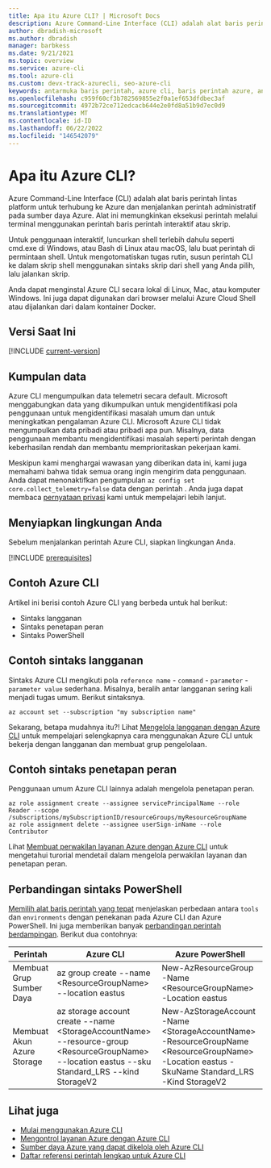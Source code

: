 ```yaml
---
title: Apa itu Azure CLI? | Microsoft Docs
description: Azure Command-Line Interface (CLI) adalah alat baris perintah yang dirancang untuk membuat dan mengelola sumber daya Azure yang tersedia di kontainer Windows, macOS, Linux, dan Docker.
author: dbradish-microsoft
ms.author: dbradish
manager: barbkess
ms.date: 9/21/2021
ms.topic: overview
ms.service: azure-cli
ms.tool: azure-cli
ms.custom: devx-track-azurecli, seo-azure-cli
keywords: antarmuka baris perintah, azure cli, baris perintah azure, antarmuka baris perintah azure, apa itu cli, contoh azure cli
ms.openlocfilehash: c959f60cf3b782569855e2f0a1ef653dfdbec3af
ms.sourcegitcommit: 4972b72ce712edcacb644e2e0fd8a51b9d7ec0d9
ms.translationtype: MT
ms.contentlocale: id-ID
ms.lasthandoff: 06/22/2022
ms.locfileid: "146542079"
---
```

# <a name="what-is-the-azure-cli"></a>Apa itu Azure CLI?

Azure Command-Line Interface (CLI) adalah alat baris perintah lintas platform untuk terhubung ke Azure dan menjalankan perintah administratif pada sumber daya Azure. Alat ini memungkinkan eksekusi perintah melalui terminal menggunakan perintah baris perintah interaktif atau skrip.

Untuk penggunaan interaktif, luncurkan shell terlebih dahulu seperti cmd.exe di Windows, atau Bash di Linux atau macOS, lalu buat perintah di permintaan shell. Untuk mengotomatiskan tugas rutin, susun perintah CLI ke dalam skrip shell menggunakan sintaks skrip dari shell yang Anda pilih, lalu jalankan skrip.

Anda dapat menginstal Azure CLI secara lokal di Linux, Mac, atau komputer Windows. Ini juga dapat digunakan dari browser melalui Azure Cloud Shell atau dijalankan dari dalam kontainer Docker.

## <a name="current-version"></a>Versi Saat Ini

[!INCLUDE [current-version](includes/current-version.md)]

## <a name="data-collection"></a>Kumpulan data

Azure CLI mengumpulkan data telemetri secara default. Microsoft menggabungkan data yang dikumpulkan untuk mengidentifikasi pola penggunaan untuk mengidentifikasi masalah umum dan untuk meningkatkan pengalaman Azure CLI. Microsoft Azure CLI tidak mengumpulkan data pribadi atau pribadi apa pun. Misalnya, data penggunaan membantu mengidentifikasi masalah seperti perintah dengan keberhasilan rendah dan membantu memprioritaskan pekerjaan kami.

Meskipun kami menghargai wawasan yang diberikan data ini, kami juga memahami bahwa tidak semua orang ingin mengirim data penggunaan. Anda dapat menonaktifkan pengumpulan `az config set core.collect_telemetry=false` data dengan perintah . Anda juga dapat membaca [pernyataan privasi](https://privacy.microsoft.com/privacystatement) kami untuk mempelajari lebih lanjut.

## <a name="prepare-your-environment"></a>Menyiapkan lingkungan Anda

Sebelum menjalankan perintah Azure CLI, siapkan lingkungan Anda.

[!INCLUDE [prerequisites](includes/azure-cli-prepare-your-environment-no-header.md)]

## <a name="azure-cli-examples"></a>Contoh Azure CLI
Artikel ini berisi contoh Azure CLI yang berbeda untuk hal berikut:
- Sintaks langganan
- Sintaks penetapan peran
- Sintaks PowerShell


## <a name="subscription-syntax-example"></a>Contoh sintaks langganan

Sintaks Azure CLI mengikuti pola `reference name` - `command` - `parameter` - `parameter value` sederhana.  Misalnya, beralih antar langganan sering kali menjadi tugas umum.  Berikut sintaksnya.

```azurecli
az account set --subscription "my subscription name"
```

Sekarang, betapa mudahnya itu?!  Lihat [Mengelola langganan dengan Azure CLI](manage-azure-subscriptions-azure-cli.md) untuk mempelajari selengkapnya cara menggunakan Azure CLI untuk bekerja dengan langganan dan membuat grup pengelolaan.

## <a name="role-assignment-syntax-example"></a>Contoh sintaks penetapan peran

Penggunaan umum Azure CLI lainnya adalah mengelola penetapan peran.

```azurecli
az role assignment create --assignee servicePrincipalName --role Reader --scope /subscriptions/mySubscriptionID/resourceGroups/myResourceGroupName
az role assignment delete --assignee userSign-inName --role Contributor
```

Lihat [Membuat perwakilan layanan Azure dengan Azure CLI](create-an-azure-service-principal-azure-cli.md) untuk mengetahui turorial mendetail dalam mengelola perwakilan layanan dan penetapan peran.

## <a name="powershell-syntax-comparison"></a>Perbandingan sintaks PowerShell

[Memilih alat baris perintah yang tepat](choose-the-right-azure-command-line-tool.md) menjelaskan perbedaan antara `tools` dan `environments` dengan penekanan pada Azure CLI dan Azure PowerShell.  Ini juga memberikan banyak [perbandingan perintah berdampingan](choose-the-right-azure-command-line-tool.md#azure-cli-vs-azure-powershell-side-by-side-command-comparison).  Berikut dua contohnya:

|Perintah|Azure CLI|Azure PowerShell|
| --- | --- | --- |
| Membuat Grup Sumber Daya | az group create --name \<ResourceGroupName> --location eastus |New-AzResourceGroup -Name \<ResourceGroupName> -Location eastus
| Membuat Akun Azure Storage | az storage account create --name \<StorageAccountName> --resource-group \<ResourceGroupName> --location eastus --sku Standard_LRS --kind StorageV2 | New-AzStorageAccount -Name \<StorageAccountName> -ResourceGroupName \<ResourceGroupName> -Location eastus -SkuName Standard_LRS -Kind StorageV2

## <a name="see-also"></a>Lihat juga

* [Mulai menggunakan Azure CLI](./get-started-with-azure-cli.md)
* [Mengontrol layanan Azure dengan Azure CLI](/learn/modules/control-azure-services-with-cli/)
* [Sumber daya Azure yang dapat dikelola oleh Azure CLI](./azure-services-the-azure-cli-can-manage.md)
* [Daftar referensi perintah lengkap untuk Azure CLI](../latest/docs-ref-autogen/reference-index.yml)

